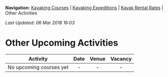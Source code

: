 **Navigation:** [Kayaking Courses](index) &#124; [Kayaking Expeditions](expedition) &#124; [Kayak Rental Rates](rental) &#124; Other Activities

_Last Updated: 06 Mar 2018 16:03_
# Other Upcoming Activities

Activity | Date | Venue | Vacancy
:---:|:---:|:---:|:---:
No upcoming courses yet|-|-|-

